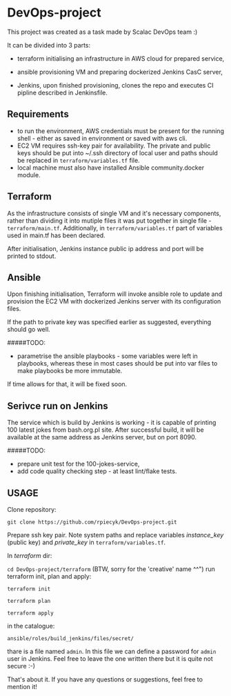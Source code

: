 # DevOps-project

This project was created as a task made by Scalac DevOps team :)

It can be divided into 3 parts:

 - terraform initialising an infrastructure in AWS cloud for prepared service,

 - ansible provisioning VM and preparing dockerized Jenkins CasC server,

 - Jenkins, upon finished provisioning, clones the repo and executes CI pipline described in Jenkinsfile.

## Requirements

- to run the environment, AWS credentials must be present for the running shell - either as saved in environment or saved with aws cli.
- EC2 VM requires ssh-key pair for availability. The private and public keys should be put into ~/.ssh directory of local user and paths should be replaced in `terraform/variables.tf` file.
- local machine must also have installed Ansible community.docker module.

## Terraform

As the infrastructure consists of single VM and it's necessary components, rather than dividing it into mutiple files it was put together in single file - `terraform/main.tf`.
Additionally, in `terraform/variables.tf` part of variables used in main.tf has been declared. 

After initialisation, Jenkins instance public ip address and port will be printed to stdout.

## Ansible

Upon finishing initialisation, Terraform will invoke ansible role to update and provision the EC2 VM with dockerized Jenkins server with its configuration files.

If the path to private key was specified earlier as suggested, everything should go well.

#####TODO:
- parametrise the ansible playbooks - some variables were left in playbooks, whereas these in most cases should be put into var files to make playbooks be more immutable. 

If time allows for that, it will be fixed soon.

## Serivce run on Jenkins 

The service which is build by Jenkins is working - it is capable of printing 100 latest jokes from bash.org.pl site.
After successful build, it will be available at the same address as Jenkins server, but on port 8090.

#####TODO:
- prepare unit test for the 100-jokes-service,
- add code quality checking step - at least lint/flake tests.

## USAGE

Clone repository: 

`git clone https://github.com/rpiecyk/DevOps-project.git`

Prepare ssh key pair. Note system paths and replace variables *instance_key* (public key) and *private_key* in `terraform/variables.tf`.

In *terraform* dir: 

`cd DevOps-project/terraform` (BTW, sorry for the 'creative' name ^^") run terraform init, plan and apply:

`terraform init`

`terraform plan`

`terraform apply`


in the catalogue:

 `ansible/roles/build_jenkins/files/secret/` 

thare is a file named `admin`. In this file we can define a password for `admin` user in Jenkins.
Feel free to leave the one written there but it is quite not secure :-)

That's about it. If you have any questions or suggestions, feel free to mention it!
